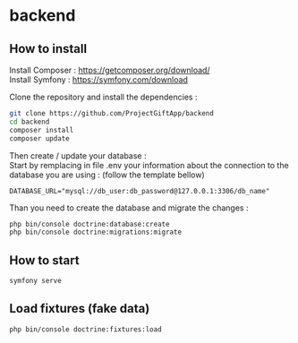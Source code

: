 # backend

## How to install

Install Composer : https://getcomposer.org/download/  
Install Symfony : https://symfony.com/download  

Clone the repository and install the dependencies :  
```bash
git clone https://github.com/ProjectGiftApp/backend
cd backend
composer install
composer update
```

Then create / update your database :  
Start by remplacing in file .env your information about the connection to the database you are using : 
(follow the template bellow)
```env
DATABASE_URL="mysql://db_user:db_password@127.0.0.1:3306/db_name"
```
Than you need to create the database and migrate the changes :
```bash
php bin/console doctrine:database:create
php bin/console doctrine:migrations:migrate
```

## How to start
```bash
symfony serve
```

## Load fixtures (fake data)
```bash
php bin/console doctrine:fixtures:load
```
